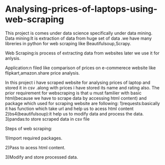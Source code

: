 # Analysing-prices-of-laptops-using-web-scraping
This project is comes under data science specifically under data mining.
Data mining:It is extraction of data from huge set of data .we have many libreries in python for web scraping like Beautifulsoup,Scrapy.

Web Scraping:is process of extracting data from websites later we use it for anlysis.

Application:n filed like comparison of prices on e-commerece website like flipkart,amazon.share price analysis.

In this project i have scraped website for analysing prices of laptop and stored it in csv .along with prices i have stored its name and rating also.
The prior requirement for webscraping is that u must familier with basic html(because we have to scrape data by accessing html content) and  package which used for scraping website are following:
1)requests:basically it has function which take url and help us to acess html content
2)bs4(beautifulsoup):it help us to modify data and process the data.
3)pandas:to store scraped data in csv file

Steps of web scraping:

1)Import required packages.

2)Pass to acess html content.

3)Modify and store processed data.

